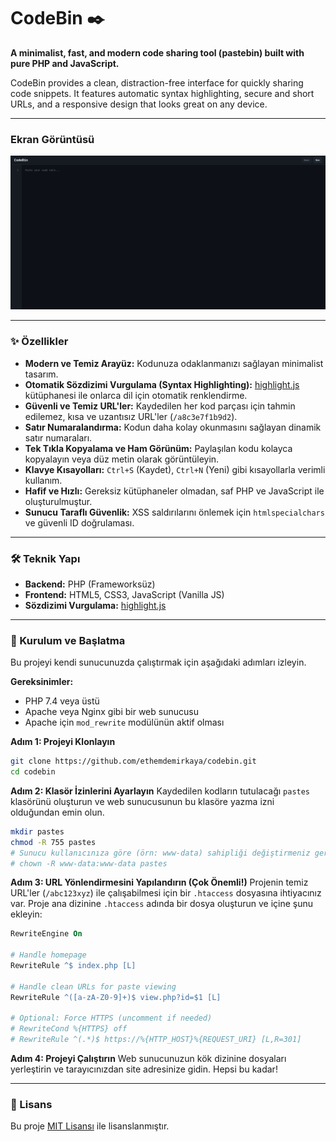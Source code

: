 # CodeBin ✒️

**A minimalist, fast, and modern code sharing tool (pastebin) built with pure PHP and JavaScript.**

CodeBin provides a clean, distraction-free interface for quickly sharing code snippets. It features automatic syntax highlighting, secure and short URLs, and a responsive design that looks great on any device.

---

### Ekran Görüntüsü

![CodeBin Screenshot](image/screencapture-code-ethemdemirkaya-tr-2025-09-07-16_14_09.png)

---

### ✨ Özellikler

- **Modern ve Temiz Arayüz:** Kodunuza odaklanmanızı sağlayan minimalist tasarım.
- **Otomatik Sözdizimi Vurgulama (Syntax Highlighting):** [highlight.js](https://highlightjs.org/) kütüphanesi ile onlarca dil için otomatik renklendirme.
- **Güvenli ve Temiz URL'ler:** Kaydedilen her kod parçası için tahmin edilemez, kısa ve uzantısız URL'ler (`/a8c3e7f1b9d2`).
- **Satır Numaralandırma:** Kodun daha kolay okunmasını sağlayan dinamik satır numaraları.
- **Tek Tıkla Kopyalama ve Ham Görünüm:** Paylaşılan kodu kolayca kopyalayın veya düz metin olarak görüntüleyin.
- **Klavye Kısayolları:** `Ctrl+S` (Kaydet), `Ctrl+N` (Yeni) gibi kısayollarla verimli kullanım.
- **Hafif ve Hızlı:** Gereksiz kütüphaneler olmadan, saf PHP ve JavaScript ile oluşturulmuştur.
- **Sunucu Taraflı Güvenlik:** XSS saldırılarını önlemek için `htmlspecialchars` ve güvenli ID doğrulaması.

---

### 🛠️ Teknik Yapı

- **Backend:** PHP (Frameworksüz)
- **Frontend:** HTML5, CSS3, JavaScript (Vanilla JS)
- **Sözdizimi Vurgulama:** [highlight.js](https://highlightjs.org/)

---

### 🚀 Kurulum ve Başlatma

Bu projeyi kendi sunucunuzda çalıştırmak için aşağıdaki adımları izleyin.

**Gereksinimler:**
- PHP 7.4 veya üstü
- Apache veya Nginx gibi bir web sunucusu
- Apache için `mod_rewrite` modülünün aktif olması

**Adım 1: Projeyi Klonlayın**
```bash
git clone https://github.com/ethemdemirkaya/codebin.git
cd codebin
```

**Adım 2: Klasör İzinlerini Ayarlayın**
Kaydedilen kodların tutulacağı `pastes` klasörünü oluşturun ve web sunucusunun bu klasöre yazma izni olduğundan emin olun.
```bash
mkdir pastes
chmod -R 755 pastes
# Sunucu kullanıcınıza göre (örn: www-data) sahipliği değiştirmeniz gerekebilir:
# chown -R www-data:www-data pastes
```

**Adım 3: URL Yönlendirmesini Yapılandırın (Çok Önemli!)**
Projenin temiz URL'ler (`/abc123xyz`) ile çalışabilmesi için bir `.htaccess` dosyasına ihtiyacınız var. Proje ana dizinine `.htaccess` adında bir dosya oluşturun ve içine şunu ekleyin:

```apache
RewriteEngine On

# Handle homepage
RewriteRule ^$ index.php [L]

# Handle clean URLs for paste viewing
RewriteRule ^([a-zA-Z0-9]+)$ view.php?id=$1 [L]

# Optional: Force HTTPS (uncomment if needed)
# RewriteCond %{HTTPS} off
# RewriteRule ^(.*)$ https://%{HTTP_HOST}%{REQUEST_URI} [L,R=301]
```

**Adım 4: Projeyi Çalıştırın**
Web sunucunuzun kök dizinine dosyaları yerleştirin ve tarayıcınızdan site adresinize gidin. Hepsi bu kadar!

---

### 📄 Lisans

Bu proje [MIT Lisansı](LICENSE) ile lisanslanmıştır.